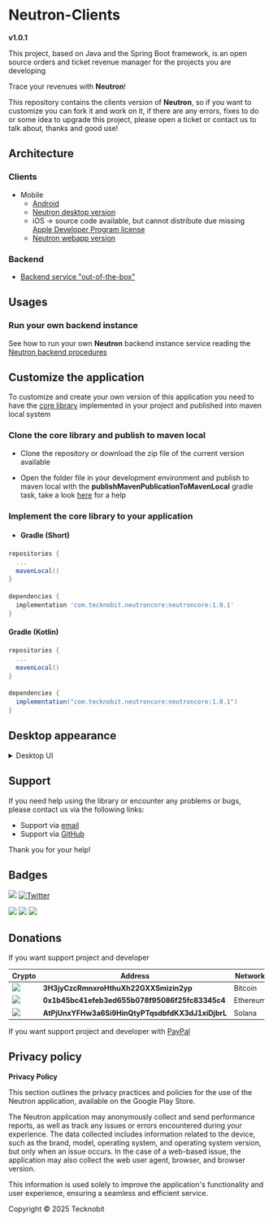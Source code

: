 # Neutron-Clients

**v1.0.1**

This project, based on Java and the Spring Boot framework, is an open source orders and ticket
revenue
manager for the projects you are developing

Trace your revenues with **Neutron**!

This repository contains the clients version of **Neutron**,
so if you want to customize you can fork it and work on it, if there are any errors, fixes to do or
some idea to upgrade this project, please open a ticket or contact us to talk about, thanks and good
use!

## Architecture

### Clients

- Mobile
  - [Android](https://play.google.com/store/apps/details?id=com.tecknobit.neutron)
  - [Neutron desktop version](https://github.com/N7ghtm4r3/Neutron-Clients/releases/tag/1.0.1)
  - iOS -> source code available, but cannot distribute due
    missing [Apple Developer Program license](https://developer.apple.com/programs/)
  - [Neutron webapp version](https://github.com/N7ghtm4r3/Neutron-Webapp/blob/main/README.md)

### Backend

- [Backend service "out-of-the-box"](https://github.com/N7ghtm4r3/Neutron/releases/tag/1.0.1)

## Usages

### Run your own backend instance

See how to run your own **Neutron** backend instance service reading
the [Neutron backend procedures](https://github.com/N7ghtm4r3/Neutron#readme)

## Customize the application

To customize and create your own version of this application you need to have
the [core library](https://github.com/N7ghtm4r3/Neutron/tree/main/core)
implemented in your project and published into maven local system

### Clone the core library and publish to maven local

- Clone the repository or download the zip file of the current version available

- Open the folder file in your development environment and publish to maven local with the
  **publishMavenPublicationToMavenLocal** gradle task, take a
  look [here](https://docs.gradle.org/current/userguide/publishing_maven.html)
  for a help

### Implement the core library to your application

- #### Gradle (Short)

```gradle
repositories {
  ...
  mavenLocal()
}

dependencies {
  implementation 'com.tecknobit.neutroncore:neutroncore:1.0.1'
}
```

#### Gradle (Kotlin)

```gradle
repositories {
  ...
  mavenLocal()
}

dependencies {
  implementation("com.tecknobit.neutroncore:neutroncore:1.0.1")
}
```

## Desktop appearance

<details>
  <summary>Desktop UI</summary>
  <img src="https://github.com/N7ghtm4r3/Neutron-Clients/blob/main/images/revenues_desktop_eng.png" alt="revenues"/>
  <img src="https://github.com/N7ghtm4r3/Neutron-Clients/blob/main/images/project_desktop_eng.png" alt="project"/>
</details>

## Support

If you need help using the library or encounter any problems or bugs, please contact us via the
following links:

- Support via [email](mailto:infotecknobitcompany@gmail.com)
- Support via [GitHub](https://github.com/N7ghtm4r3/Neutron-Clients/issues/new)

Thank you for your help!

## Badges

[![](https://img.shields.io/badge/Google_Play-414141?style=for-the-badge&logo=google-play&logoColor=white)](https://play.google.com/store/apps/developer?id=Tecknobit)
[![Twitter](https://img.shields.io/badge/Twitter-1DA1F2?style=for-the-badge&logo=twitter&logoColor=white)](https://twitter.com/tecknobit)

[![](https://img.shields.io/badge/Java-ED8B00?style=for-the-badge&logo=java&logoColor=white)](https://www.oracle.com/java/)
[![](https://img.shields.io/badge/Kotlin-0095D5?&style=for-the-badge&logo=kotlin&logoColor=white)](https://kotlinlang.org/)
[![](https://img.shields.io/badge/Android-3DDC84?style=for-the-badge&logo=android&logoColor=white)](https://play.google.com/store/apps/details?id=com.tecknobit.neutron)

## Donations

If you want support project and developer

| Crypto                                                                                              | Address                                          | Network  |
|-----------------------------------------------------------------------------------------------------|--------------------------------------------------|----------|
| ![](https://img.shields.io/badge/Bitcoin-000000?style=for-the-badge&logo=bitcoin&logoColor=white)   | **3H3jyCzcRmnxroHthuXh22GXXSmizin2yp**           | Bitcoin  |
| ![](https://img.shields.io/badge/Ethereum-3C3C3D?style=for-the-badge&logo=Ethereum&logoColor=white) | **0x1b45bc41efeb3ed655b078f95086f25fc83345c4**   | Ethereum |
| ![](https://img.shields.io/badge/Solana-000?style=for-the-badge&logo=Solana&logoColor=9945FF)       | **AtPjUnxYFHw3a6Si9HinQtyPTqsdbfdKX3dJ1xiDjbrL** | Solana   |

If you want support project and developer
with [PayPal](https://www.paypal.com/donate/?hosted_button_id=5QMN5UQH7LDT4)

## Privacy policy

**Privacy Policy**

This section outlines the privacy practices and policies for the use of the Neutron application,
available on
the Google Play Store.

The Neutron application may anonymously collect and send performance reports, as well as track any
issues or errors encountered during your experience. The data collected includes information related
to the device, such
as the brand, model, operating system, and operating system version, but only when an issue occurs.
In the case of a
web-based issue, the application may also collect the web user agent, browser, and browser version.

This information is used solely to improve the application's functionality and user experience,
ensuring a seamless and
efficient service.

Copyright © 2025 Tecknobit
